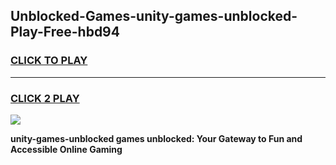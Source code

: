 
## Unblocked-Games-unity-games-unblocked-Play-Free-hbd94
<h3>
<a href="https://premium76.site?title=unity-games-unblocked&ref=09A">CLICK TO PLAY</a></h3>
<hr>

<h3>
<a href="https://premium76.site?title=unity-games-unblocked&ref=09A">CLICK 2 PLAY</a>
  
</h3>

<a href="https://premium76.site?title=unity-games-unblocked&ref=09A"><img src="https://clearcache.store/games.png"></a>


**unity-games-unblocked games unblocked: Your Gateway to Fun and Accessible Online Gaming**
